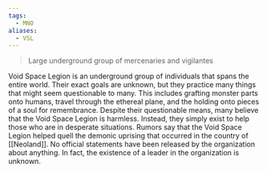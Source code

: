 ```yaml
---
tags:
  - MNO
aliases:
  - VSL
---
```

> Large underground group of mercenaries and vigilantes

Void Space Legion is an underground group of individuals that spans the entire world. Their exact goals are unknown, but they practice many things that might seem questionable to many. This includes grafting monster parts onto humans, travel through the ethereal plane, and the holding onto pieces of a soul for remembrance. Despite their questionable means, many believe that the Void Space Legion is harmless. Instead, they simply exist to help those who are in desperate situations. Rumors say that the Void Space Legion helped quell the demonic uprising that occurred in the country of [[Neoland]]. No official statements have been released by the organization about anything. In fact, the existence of a leader in the organization is unknown.